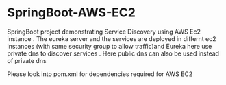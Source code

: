 # SpringBoot-AWS-EC2

SpringBoot project demonstrating Service Discovery using AWS Ec2 instance .
The eureka server and the services are deployed in differnt ec2 instances (with same security group to allow traffic)and Eureka here use private dns to discover services . Here public dns can also be used instead of private dns

Please look into pom.xml for dependencies required for AWS EC2 

